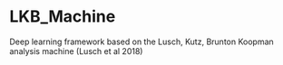 # LKB_Machine
Deep learning framework based on the Lusch, Kutz, Brunton Koopman analysis machine (Lusch et al 2018)
